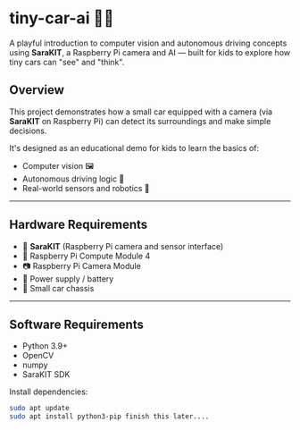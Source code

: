 # tiny-car-ai 🧠🚗 
A playful introduction to computer vision and autonomous driving concepts using **SaraKIT**, a Raspberry Pi camera and AI — built for kids to explore how tiny cars can "see" and "think".

## Overview

This project demonstrates how a small car equipped with a camera (via **SaraKIT** on Raspberry Pi) can detect its surroundings and make simple decisions. 

It's designed as an educational demo for kids to learn the basics of:

- Computer vision 🖼️  
- Autonomous driving logic 🧠  
- Real-world sensors and robotics 🤖

---

## Hardware Requirements

- 🧩 **SaraKIT** (Raspberry Pi camera and sensor interface)  
- 🍓 Raspberry Pi Compute Module 4
- 📷 Raspberry Pi Camera Module
- 🔋 Power supply / battery
- 🛞 Small car chassis
  
---

## Software Requirements

- Python 3.9+
- OpenCV
- numpy
- SaraKIT SDK

Install dependencies:

```bash
sudo apt update
sudo apt install python3-pip finish this later....

